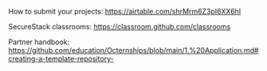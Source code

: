 
How to submit your projects:
https://airtable.com/shrMrm6Z3pI6XX6hl

SecureStack classrooms:
https://classroom.github.com/classrooms

Partner handbook:
https://github.com/education/Octernships/blob/main/1.%20Application.md#creating-a-template-repository-


